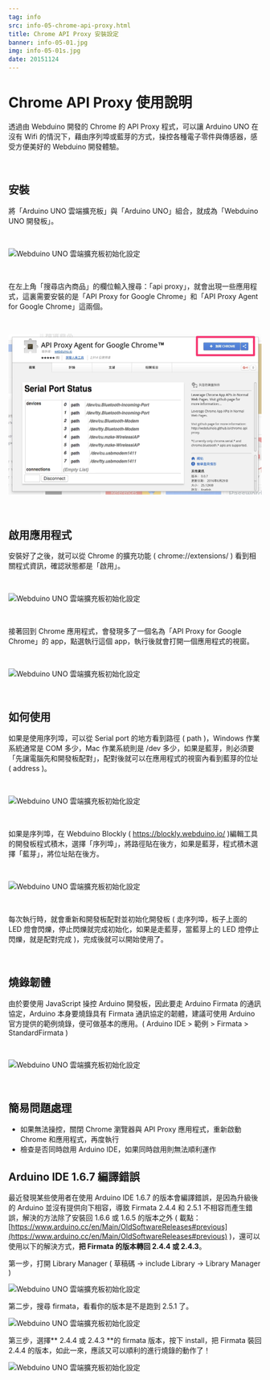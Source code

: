 ```yaml
---
tag: info
src: info-05-chrome-api-proxy.html
title: Chrome API Proxy 安裝設定
banner: info-05-01.jpg
img: info-05-01s.jpg
date: 20151124
---
```


<!-- @@master  = ../../_layout.html-->

<!-- @@block  =  meta-->

<title>Chrome API Proxy 安裝設定 :::: Webduino = Web × Arduino</title>

<meta name="description" content="透過由 Webduino 開發的 Chrome 的 API Proxy 程式，可以讓 Arduino UNO 在沒有 Wifi 的情況下，藉由序列埠或藍芽的方式，操控各種電子零件與傳感器，感受方便美好的 Webduino 開發體驗。">

<meta itemprop="description" content="透過由 Webduino 開發的 Chrome 的 API Proxy 程式，可以讓 Arduino UNO 在沒有 Wifi 的情況下，藉由序列埠或藍芽的方式，操控各種電子零件與傳感器，感受方便美好的 Webduino 開發體驗。">

<meta property="og:description" content="透過由 Webduino 開發的 Chrome 的 API Proxy 程式，可以讓 Arduino UNO 在沒有 Wifi 的情況下，藉由序列埠或藍芽的方式，操控各種電子零件與傳感器，感受方便美好的 Webduino 開發體驗。">

<link rel="canonical" href="https://tutorials.webduino.io/zh-tw/docs/basic/setting/chrome-api-proxy.html">

<meta property="og:title" content="Chrome API Proxy 安裝設定" >

<meta property="og:url" content="https://webduino.io/tutorials/info-05-chrome-api-proxy.html">

<meta property="og:image" content="https://webduino.io/img/tutorials/info-05-01s.jpg">

<meta itemprop="image" content="https://webduino.io/img/tutorials/info-05-01s.jpg">

<include src="../_include-tutorials.html"></include>

<!-- @@close-->

<!-- @@block  =  preAndNext-->

<include src="../_include-tutorials-content.html"></include>

<!-- @@close-->



<!-- @@block  =  tutorials-->
# Chrome API Proxy 使用說明

透過由 Webduino 開發的 Chrome 的 API Proxy 程式，可以讓 Arduino UNO 在沒有 Wifi 的情況下，藉由序列埠或藍芽的方式，操控各種電子零件與傳感器，感受方便美好的 Webduino 開發體驗。

<br/>

## 安裝

將「Arduino UNO 雲端擴充板」與「Arduino UNO」組合，就成為「Webduino UNO 開發板」。

<br/>

![Webduino UNO 雲端擴充板初始化設定](../img/tutorials/info-05-02.jpg)

<br/>

在左上角「搜尋店內商品」的欄位輸入搜尋：「api proxy」，就會出現一些應用程式，這裏需要安裝的是「API Proxy for Google Chrome」和「API Proxy Agent for Google Chrome」這兩個。

<br/>

![Webduino UNO 雲端擴充板初始化設定](../img/tutorials/info-05-03.jpg)

<br/>

## 啟用應用程式

安裝好了之後，就可以從 Chrome 的擴充功能 ( chrome://extensions/ ) 看到相關程式資訊，確認狀態都是「啟用」。

<br/>

![Webduino UNO 雲端擴充板初始化設定](../img/tutorials/info-05-04.jpg)

<br/>

接著回到 Chrome 應用程式，會發現多了一個名為「API Proxy for Google Chrome」的 app，點選執行這個 app，執行後就會打開一個應用程式的視窗。

<br/>

![Webduino UNO 雲端擴充板初始化設定](../img/tutorials/info-05-05.jpg)

<br/>

## 如何使用

如果是使用序列埠，可以從 Serial port 的地方看到路徑 ( path )，Windows 作業系統通常是 COM 多少，Mac 作業系統則是 /dev 多少，如果是藍芽，則必須要「先讓電腦先和開發板配對」，配對後就可以在應用程式的視窗內看到藍芽的位址 ( address )。

<br/>

![Webduino UNO 雲端擴充板初始化設定](../img/tutorials/info-05-06.jpg)

<br/>

如果是序列埠，在 Webduino Blockly ( https://blockly.webduino.io/ )編輯工具的開發板程式積木，選擇「序列埠」，將路徑貼在後方，如果是藍芽，程式積木選擇「藍芽」，將位址貼在後方。

<br/>

![Webduino UNO 雲端擴充板初始化設定](../img/tutorials/info-05-07.jpg)

<br/>

每次執行時，就會重新和開發板配對並初始化開發板 ( 走序列埠，板子上面的 LED 燈會閃爍，停止閃爍就完成初始化，如果是走藍芽，當藍芽上的 LED 燈停止閃爍，就是配對完成 )，完成後就可以開始使用了。

<br/>

## 燒錄韌體

由於要使用 JavaScript 操控 Arduino 開發板，因此要走 Arduino Firmata 的通訊協定，Arduino 本身要燒錄具有 Firmata 通訊協定的韌體，建議可使用 Arduino 官方提供的範例燒錄，便可做基本的應用。( Arduino IDE > 範例 > Firmata > StandardFirmata )

<br/>

![Webduino UNO 雲端擴充板初始化設定](../img/tutorials/info-05-08.jpg)

<br/>

## 簡易問題處理

- 如果無法操控，關閉 Chrome 瀏覽器與 API Proxy 應用程式，重新啟動 Chrome 和應用程式，再度執行
- 檢查是否同時啟用 Arduino IDE，如果同時啟用則無法順利運作

## Arduino IDE 1.6.7 編譯錯誤

最近發現某些使用者在使用 Arduino IDE 1.6.7 的版本會編譯錯誤，是因為升級後的 Arduino 並沒有提供向下相容，導致 Firmata 2.4.4 和 2.5.1 不相容而產生錯誤，解決的方法除了安裝回 1.6.6 或 1.6.5 的版本之外 ( 載點：[https://www.arduino.cc/en/Main/OldSoftwareReleases#previous](https://www.arduino.cc/en/Main/OldSoftwareReleases#previous) )，還可以使用以下的解決方式，**把 Firmata 的版本轉回 2.4.4 或 2.4.3**。

第一步，打開 Library Manager ( 草稿碼 -> include Library -> Library Manager )

![Webduino UNO 雲端擴充板初始化設定](../img/tutorials/info-07-10.jpg)

第二步，搜尋 firmata，看看你的版本是不是跑到 2.5.1 了。

![Webduino UNO 雲端擴充板初始化設定](../img/tutorials/info-07-12.jpg)

第三步，選擇** 2.4.4 或 2.4.3 **的 firmata 版本，按下 install，把 Firmata 裝回 2.4.4 的版本，如此一來，應該又可以順利的進行燒錄的動作了！

![Webduino UNO 雲端擴充板初始化設定](../img/tutorials/info-07-13.jpg)




<!-- @@close-->
